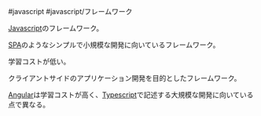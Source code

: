  #javascript #javascript/フレームワーク 

[Javascript](Javascript.md)のフレームワーク。

[SPA](SPA.md)のようなシンプルで小規模な開発に向いているフレームワーク。

学習コストが低い。

クライアントサイドのアプリケーション開発を目的としたフレームワーク。

[Angular](Angular.md)は学習コストが高く、[Typescript](Typescript.md)で記述する大規模な開発に向いている点で異なる。

